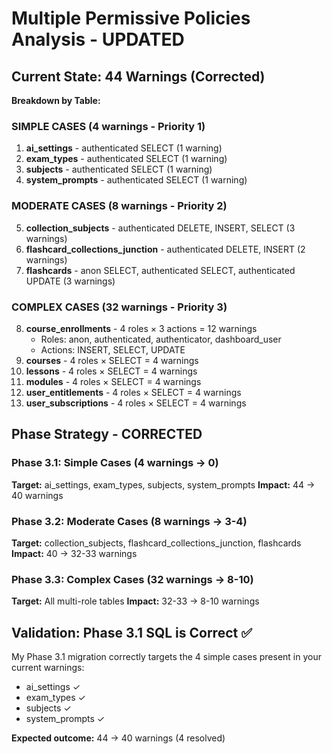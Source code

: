 # Multiple Permissive Policies Analysis - UPDATED

## Current State: 44 Warnings (Corrected)

**Breakdown by Table:**

### SIMPLE CASES (4 warnings - Priority 1)
1. **ai_settings** - authenticated SELECT (1 warning)
2. **exam_types** - authenticated SELECT (1 warning) 
3. **subjects** - authenticated SELECT (1 warning)
4. **system_prompts** - authenticated SELECT (1 warning)

### MODERATE CASES (8 warnings - Priority 2)
5. **collection_subjects** - authenticated DELETE, INSERT, SELECT (3 warnings)
6. **flashcard_collections_junction** - authenticated DELETE, INSERT (2 warnings)
7. **flashcards** - anon SELECT, authenticated SELECT, authenticated UPDATE (3 warnings)

### COMPLEX CASES (32 warnings - Priority 3)
8. **course_enrollments** - 4 roles × 3 actions = 12 warnings
   - Roles: anon, authenticated, authenticator, dashboard_user
   - Actions: INSERT, SELECT, UPDATE
9. **courses** - 4 roles × SELECT = 4 warnings
10. **lessons** - 4 roles × SELECT = 4 warnings  
11. **modules** - 4 roles × SELECT = 4 warnings
12. **user_entitlements** - 4 roles × SELECT = 4 warnings
13. **user_subscriptions** - 4 roles × SELECT = 4 warnings

## Phase Strategy - CORRECTED

### Phase 3.1: Simple Cases (4 warnings → 0)
**Target:** ai_settings, exam_types, subjects, system_prompts
**Impact:** 44 → 40 warnings

### Phase 3.2: Moderate Cases (8 warnings → 3-4)  
**Target:** collection_subjects, flashcard_collections_junction, flashcards
**Impact:** 40 → 32-33 warnings

### Phase 3.3: Complex Cases (32 warnings → 8-10)
**Target:** All multi-role tables
**Impact:** 32-33 → 8-10 warnings

## Validation: Phase 3.1 SQL is Correct ✅

My Phase 3.1 migration correctly targets the 4 simple cases present in your current warnings:
- ai_settings ✓
- exam_types ✓  
- subjects ✓
- system_prompts ✓

**Expected outcome:** 44 → 40 warnings (4 resolved) 